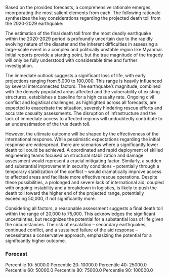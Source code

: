 Based on the provided forecasts, a comprehensive rationale emerges, incorporating the most salient elements from each. The following rationale synthesizes the key considerations regarding the projected death toll from the 2020-2029 earthquake:

The estimation of the final death toll from the most deadly earthquake within the 2020-2029 period is profoundly uncertain due to the rapidly evolving nature of the disaster and the inherent difficulties in assessing a large-scale event in a complex and politically unstable region like Myanmar. Initial reports provide a starting point, but the true magnitude of the tragedy will only be fully understood with considerable time and further investigation.

The immediate outlook suggests a significant loss of life, with early projections ranging from 5,000 to 100,000. This range is heavily influenced by several interconnected factors. The earthquake’s magnitude, combined with the densely populated areas affected and the vulnerability of existing structures, establishes a baseline for a high casualty rate. Ongoing civil conflict and logistical challenges, as highlighted across all forecasts, are expected to exacerbate the situation, severely hindering rescue efforts and accurate casualty assessments. The disruption of infrastructure and the lack of immediate access to affected regions will undoubtedly contribute to an underestimation of the true death toll.

However, the ultimate outcome will be shaped by the effectiveness of the international response. While pessimistic expectations regarding the initial response are widespread, there are scenarios where a significantly lower death toll could be achieved. A coordinated and rapid deployment of skilled engineering teams focused on structural stabilization and damage assessment would represent a crucial mitigating factor. Similarly, a sudden and substantial improvement in security conditions – potentially through a temporary stabilization of the conflict – would dramatically improve access to affected areas and facilitate more effective rescue operations. Despite these possibilities, a prolonged and severe lack of international aid, coupled with ongoing instability and a breakdown in logistics, is likely to push the death toll toward the higher end of the projected range, potentially exceeding 50,000, if not significantly more. 

Considering all factors, a reasonable assessment suggests a final death toll within the range of 20,000 to 75,000. This acknowledges the significant uncertainties, but recognizes the potential for a substantial loss of life given the circumstances. The risk of escalation – secondary earthquakes, continued conflict, and a sustained failure of the aid response – necessitates a conservative approach, emphasizing the potential for a significantly higher outcome.

### Forecast

Percentile 10: 5000.0
Percentile 20: 10000.0
Percentile 40: 25000.0
Percentile 60: 50000.0
Percentile 80: 75000.0
Percentile 90: 100000.0